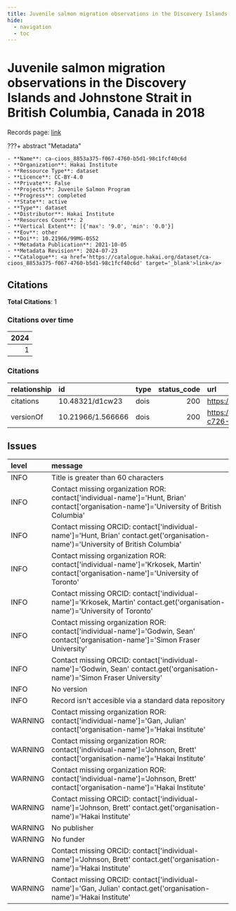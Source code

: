 ```yaml
---
title: Juvenile salmon migration observations in the Discovery Islands and Johnstone Strait in British Columbia, Canada in 2018
hide:
  - navigation
  - toc
---
```


# Juvenile salmon migration observations in the Discovery Islands and Johnstone Strait in British Columbia, Canada in 2018

Records page: <a href='https://catalogue.hakai.org/dataset/ca-cioos_8853a375-f067-4760-b5d1-98c1fcf40c6d' target='_blank'>link</a>

???+ abstract "Metadata"

    - **Name**: ca-cioos_8853a375-f067-4760-b5d1-98c1fcf40c6d 
    - **Organization**: Hakai Institute 
    - **Ressource Type**: dataset 
    - **Licence**: CC-BY-4.0 
    - **Private**: False 
    - **Projects**: Juvenile Salmon Program 
    - **Progress**: completed 
    - **State**: active 
    - **Type**: dataset 
    - **Distributor**: Hakai Institute 
    - **Resources Count**: 2 
    - **Vertical Extent**: [{'max': '9.0', 'min': '0.0'}] 
    - **Eov**: other 
    - **Doi**: 10.21966/99MG-0S52 
    - **Metadata Publication**: 2021-10-05 
    - **Metadata Revision**: 2024-07-23 
    - **Catalogue**: <a href='https://catalogue.hakai.org/dataset/ca-cioos_8853a375-f067-4760-b5d1-98c1fcf40c6d' target='_blank'>link</a> 

<div id='map'></div>


## Citations

**Total Citations**: 1

### Citations over time

|   2024 |
|-------:|
|      1 |

### Citations

| relationship   | id                | type   |   status_code | url                                                                               |
|:---------------|:------------------|:-------|--------------:|:----------------------------------------------------------------------------------|
| citations      | 10.48321/d1cw23   | dois   |           200 | https://dmphub.uc3prd.cdlib.net/dmps/10.48321/D1CW23                              |
| versionOf      | 10.21966/1.566666 | dois   |           200 | https://catalogue.hakai.org/dataset/ca-cioos_6c449900-c726-4e9a-b241-707711e253a7 |




## Issues
| level   | message                                                                                                                                   |
|:--------|:------------------------------------------------------------------------------------------------------------------------------------------|
| INFO    | Title is greater than 60 characters                                                                                                       |
| INFO    | Contact missing organization ROR:  contact['individual-name']='Hunt, Brian' contact['organisation-name']='University of British Columbia' |
| INFO    | Contact missing ORCID: contact['individual-name']='Hunt, Brian' contact.get('organisation-name')='University of British Columbia'         |
| INFO    | Contact missing organization ROR:  contact['individual-name']='Krkosek, Martin' contact['organisation-name']='University of Toronto'      |
| INFO    | Contact missing ORCID: contact['individual-name']='Krkosek, Martin' contact.get('organisation-name')='University of Toronto'              |
| INFO    | Contact missing organization ROR:  contact['individual-name']='Godwin, Sean' contact['organisation-name']='Simon Fraser University'       |
| INFO    | Contact missing ORCID: contact['individual-name']='Godwin, Sean' contact.get('organisation-name')='Simon Fraser University'               |
| INFO    | No version                                                                                                                                |
| INFO    | Record isn't accesible via a standard data repository                                                                                     |
| WARNING | Contact missing organization ROR:  contact['individual-name']='Gan, Julian' contact['organisation-name']='Hakai Institute'                |
| WARNING | Contact missing organization ROR:  contact['individual-name']='Johnson, Brett' contact['organisation-name']='Hakai Institute'             |
| WARNING | Contact missing organization ROR:  contact['individual-name']='Johnson, Brett' contact['organisation-name']='Hakai Institute'             |
| WARNING | Contact missing ORCID: contact['individual-name']='Johnson, Brett' contact.get('organisation-name')='Hakai Institute'                     |
| WARNING | No publisher                                                                                                                              |
| WARNING | No funder                                                                                                                                 |
| WARNING | Contact missing ORCID: contact['individual-name']='Johnson, Brett' contact.get('organisation-name')='Hakai Institute'                     |
| WARNING | Contact missing ORCID: contact['individual-name']='Gan, Julian' contact.get('organisation-name')='Hakai Institute'                        |


<script>
   document.addEventListener("DOMContentLoaded", function() {
    var map = L.map('map').setView([51.505, -125.09], 5);
    L.tileLayer('https://tile.openstreetmap.org/{z}/{x}/{y}.png', {
        maxZoom: 19,
        attribution: '&copy; <a href="http://www.openstreetmap.org/copyright">OpenStreetMap</a>'
    }).addTo(map);
    var geojsonFeature = {
        "type": "Feature",
        "properties": {
            "name" : "Juvenile salmon migration observations in the Discovery Islands and Johnstone Strait in British Columbia, Canada in 2018"
        },
        "geometry": {'type': 'Polygon', 'coordinates': [[[-126.83607287, 50.06090487], [-125.0663222, 50.06090487], [-125.0663222, 50.65060241], [-126.83607287, 50.65060241], [-126.83607287, 50.06090487]]]}
    }
    L.geoJSON(geojsonFeature).addTo(map);
   })
</script>